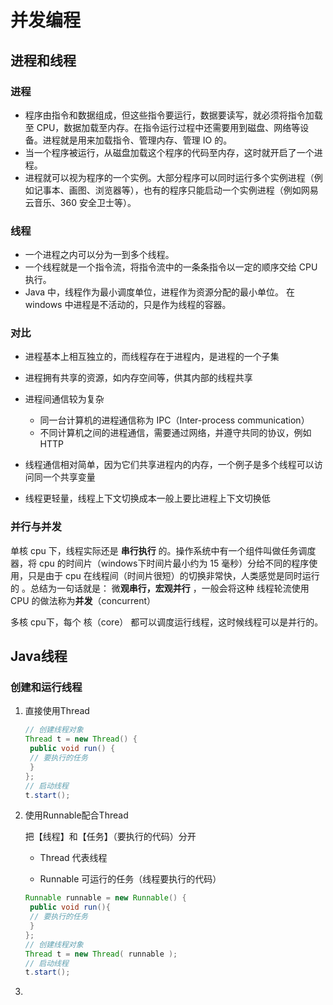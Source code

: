 # 								并发编程

## 进程和线程

### 进程

- 程序由指令和数据组成，但这些指令要运行，数据要读写，就必须将指令加载至 CPU，数据加载至内存。在指令运行过程中还需要用到磁盘、网络等设备。进程就是用来加载指令、管理内存、管理 IO 的。
- 当一个程序被运行，从磁盘加载这个程序的代码至内存，这时就开启了一个进程。
- 进程就可以视为程序的一个实例。大部分程序可以同时运行多个实例进程（例如记事本、画图、浏览器等），也有的程序只能启动一个实例进程（例如网易云音乐、360 安全卫士等）。

### 线程

- 一个进程之内可以分为一到多个线程。
- 一个线程就是一个指令流，将指令流中的一条条指令以一定的顺序交给 CPU 执行。
- Java 中，线程作为最小调度单位，进程作为资源分配的最小单位。 在 windows 中进程是不活动的，只是作为线程的容器。

### 对比

- 进程基本上相互独立的，而线程存在于进程内，是进程的一个子集

- 进程拥有共享的资源，如内存空间等，供其内部的线程共享

- 进程间通信较为复杂
  - 同一台计算机的进程通信称为 IPC（Inter-process communication）
  - 不同计算机之间的进程通信，需要通过网络，并遵守共同的协议，例如 HTTP

- 线程通信相对简单，因为它们共享进程内的内存，一个例子是多个线程可以访问同一个共享变量

- 线程更轻量，线程上下文切换成本一般上要比进程上下文切换低

### 并行与并发

单核 cpu 下，线程实际还是 **串行执行** 的。操作系统中有一个组件叫做任务调度器，将 cpu 的时间片（windows下时间片最小约为 15 毫秒）分给不同的程序使用，只是由于 cpu 在线程间（时间片很短）的切换非常快，人类感觉是同时运行的 。总结为一句话就是： 微**观串行，宏观并行** ，一般会将这种 线程轮流使用 CPU 的做法称为**并发**（concurrent）

多核 cpu下，每个 核（core） 都可以调度运行线程，这时候线程可以是并行的。



## Java线程

### 创建和运行线程

1. 直接使用Thread

   ```java
   // 创建线程对象
   Thread t = new Thread() {
    public void run() {
    // 要执行的任务
    }
   };
   // 启动线程
   t.start();
   ```

2. 使用Runnable配合Thread

   把【线程】和【任务】（要执行的代码）分开

   - Thread 代表线程

   - Runnable 可运行的任务（线程要执行的代码）

   ```java
   Runnable runnable = new Runnable() {
    public void run(){
    // 要执行的任务
    }
   };
   // 创建线程对象
   Thread t = new Thread( runnable );
   // 启动线程
   t.start();
   ```

3. 



